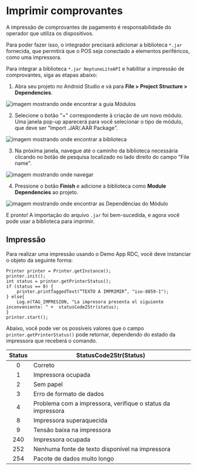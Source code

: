 # Imprimir comprovantes

A impressão de comprovantes de pagamento é responsabilidade do operador que utiliza os dispositivos. 

Para poder fazer isso, o integrador precisará adicionar a biblioteca `*.jar` fornecida, que permitirá que o POS seja conectado a elementos periféricos, como uma impressora.

Para integrar a biblioteca `*.jar NeptuneLiteAPI` e habilitar a impressão de comprovantes, siga as etapas abaixo:

1. Abra seu projeto no Android Studio e vá para **File > Project Structure > Dependencies**.

![imagem mostrando onde encontrar a guia Módulos](/images/Redelcom/importar-librería2.png)

2. Selecione o botão "+" correspondente à criação de um novo módulo. Uma janela pop-up aparecerá para você selecionar o tipo de módulo, que deve ser "Import .JAR/.AAR Package".


![imagem mostrando onde encontrar a biblioteca](/images/Redelcom/importar-librería3.png)


3. Na próxima janela, navegue até o caminho da biblioteca necessária clicando no botão de pesquisa localizado no lado direito do campo "File name".


![imagem mostrando onde navegar](/images/Redelcom/importar-librería4.png)


4. Pressione o botão **Finish** e adicione a biblioteca como **Module Dependencies** ao projeto.


![imagem mostrando onde encontrar as Dependências do Módulo](/images/Redelcom/integrar-librería5.png)

E pronto! A importação do arquivo `.jar` foi bem-sucedida, e agora você pode usar a biblioteca para imprimir.


## Impressão

Para realizar uma impressão usando o Demo App RDC, você deve instanciar o objeto da seguinte forma:

```android
Printer printer = Printer.getInstance(); 
printer.init(); 
int status = printer.getPrinterStatus(); 
if (status == 0) { 
    printer.printTaggedText(“TEXTO A IMPRIMIR”, "iso-8859-1"); 
} else{ 
    Log.e(TAG_IMPRESION, "La impresora presenta el siguiente inconveniente: " +  statusCode2Str(status); 
} 
printer.start();  

```


Abaixo, você pode ver os possíveis valores que o campo `printer.getPrinterStatus()` pode retornar, dependendo do estado da impressora que receberá o comando.

| Status | StatusCode2Str(Status) |
|:---:|---|
| 0 | Correto |
| 1 | Impressora ocupada |
| 2 | Sem papel |
| 3 | Erro de formato de dados |
| 4 | Problema com a impressora, verifique o status da impressora |
| 8 | Impressora superaquecida |
| 9 | Tensão baixa na impressora |
| 240 | Impressora ocupada |
| 252 | Nenhuma fonte de texto disponível na impressora |
| 254 | Pacote de dados muito longo |
